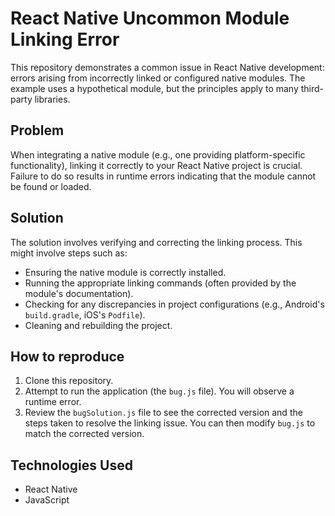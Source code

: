 # React Native Uncommon Module Linking Error

This repository demonstrates a common issue in React Native development: errors arising from incorrectly linked or configured native modules.  The example uses a hypothetical module, but the principles apply to many third-party libraries.

## Problem

When integrating a native module (e.g., one providing platform-specific functionality), linking it correctly to your React Native project is crucial. Failure to do so results in runtime errors indicating that the module cannot be found or loaded.

## Solution

The solution involves verifying and correcting the linking process.  This might involve steps such as:

- Ensuring the native module is correctly installed.
- Running the appropriate linking commands (often provided by the module's documentation).
- Checking for any discrepancies in project configurations (e.g., Android's `build.gradle`, iOS's `Podfile`).
- Cleaning and rebuilding the project.

## How to reproduce

1. Clone this repository.
2. Attempt to run the application (the `bug.js` file). You will observe a runtime error.
3. Review the `bugSolution.js` file to see the corrected version and the steps taken to resolve the linking issue.  You can then modify `bug.js` to match the corrected version.

## Technologies Used

- React Native
- JavaScript